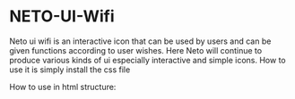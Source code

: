 # NETO-UI-Wifi
Neto ui wifi is an interactive icon that can be used by users and can be given functions according to user wishes. Here Neto will continue to produce various kinds of ui especially interactive and simple icons. How to use it is simply install the css file

How to use in html structure:

<!DOCTYPE html>
<html>
  <head>
    <title></title>
    <link href="https://cdnjs.cloudflare.com/ajax/libs/font-awesome/6.0.0-beta3/css/all.min.css" rel="stylesheet">
    <link rel="stylesheet" href="wifi.css">
  </head>
  <body>
    <div class="wife" wifi-Neto-UI></div>
  </body>
</html>
